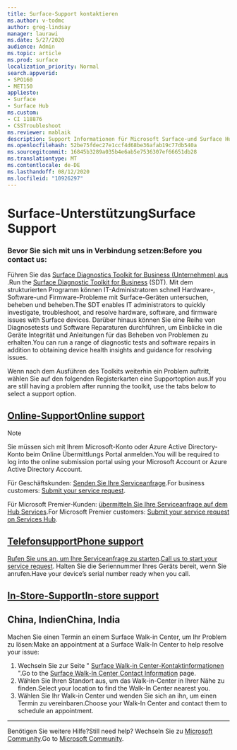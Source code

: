 ```yaml
---
title: Surface-Support kontaktieren
ms.author: v-todmc
author: greg-lindsay
manager: laurawi
ms.date: 5/27/2020
audience: Admin
ms.topic: article
ms.prod: surface
localization_priority: Normal
search.appverid:
- SPO160
- MET150
appliesto:
- Surface
- Surface Hub
ms.custom:
- CI 118876
- CSSTroubleshoot
ms.reviewer: mablaik
description: Support Informationen für Microsoft Surface-und Surface Hub-Produkte.
ms.openlocfilehash: 52be75fdec27e1ccf4d68be36afab19c77db540a
ms.sourcegitcommit: 16845b3289a035b4e6ab5e7536307ef66651db28
ms.translationtype: MT
ms.contentlocale: de-DE
ms.lasthandoff: 08/12/2020
ms.locfileid: "10926297"
---
```

# <span data-ttu-id="387ee-103">Surface-Unterstützung</span><span class="sxs-lookup"><span data-stu-id="387ee-103">Surface Support</span></span>

### <span data-ttu-id="387ee-104">Bevor Sie sich mit uns in Verbindung setzen:</span><span class="sxs-lookup"><span data-stu-id="387ee-104">Before you contact us:</span></span>  

<span data-ttu-id="387ee-105">Führen Sie das [Surface Diagnostics Toolkit for Business (Unternehmen) aus](https://docs.microsoft.com/surface/surface-diagnostic-toolkit-business) .</span><span class="sxs-lookup"><span data-stu-id="387ee-105">Run the [Surface Diagnostic Toolkit for Business](https://docs.microsoft.com/surface/surface-diagnostic-toolkit-business) (SDT).</span></span> <span data-ttu-id="387ee-106">Mit dem strukturierten Programm können IT-Administratoren schnell Hardware-, Software-und Firmware-Probleme mit Surface-Geräten untersuchen, beheben und beheben.</span><span class="sxs-lookup"><span data-stu-id="387ee-106">The SDT enables IT administrators to quickly investigate, troubleshoot, and resolve hardware, software, and firmware issues with Surface devices.</span></span> <span data-ttu-id="387ee-107">Darüber hinaus können Sie eine Reihe von Diagnosetests und Software Reparaturen durchführen, um Einblicke in die Geräte Integrität und Anleitungen für das Beheben von Problemen zu erhalten.</span><span class="sxs-lookup"><span data-stu-id="387ee-107">You can run a range of diagnostic tests and software repairs in addition to obtaining device health insights and guidance for resolving issues.</span></span> 

<span data-ttu-id="387ee-108">Wenn nach dem Ausführen des Toolkits weiterhin ein Problem auftritt, wählen Sie auf den folgenden Registerkarten eine Supportoption aus.</span><span class="sxs-lookup"><span data-stu-id="387ee-108">If you are still having a problem after running the toolkit, use the tabs below to select a support option.</span></span>

## [<span data-ttu-id="387ee-109">Online-Support</span><span class="sxs-lookup"><span data-stu-id="387ee-109">Online support</span></span>](#tab/online)

> [!NOTE]
> <span data-ttu-id="387ee-110">Sie müssen sich mit Ihrem Microsoft-Konto oder Azure Active Directory-Konto beim Online Übermittlungs Portal anmelden.</span><span class="sxs-lookup"><span data-stu-id="387ee-110">You will be required to log into the online submission portal using your Microsoft Account or Azure Active Directory Account.</span></span>  

<span data-ttu-id="387ee-111">Für Geschäftskunden: [Senden Sie Ihre Serviceanfrage](https://support.microsoft.com/supportforbusiness/productselection?sapid=d383b26c-f150-6220-8f1b-e8aa325d9727).</span><span class="sxs-lookup"><span data-stu-id="387ee-111">For business customers: [Submit your service request](https://support.microsoft.com/supportforbusiness/productselection?sapid=d383b26c-f150-6220-8f1b-e8aa325d9727).</span></span> 

<span data-ttu-id="387ee-112">Für Microsoft Premier-Kunden: [übermitteln Sie Ihre Serviceanfrage auf dem Hub Services](https://serviceshub.microsoft.com/support/contactsupport).</span><span class="sxs-lookup"><span data-stu-id="387ee-112">For Microsoft Premier customers: [Submit your service request on Services Hub](https://serviceshub.microsoft.com/support/contactsupport).</span></span> 

 
## [<span data-ttu-id="387ee-113">Telefonsupport</span><span class="sxs-lookup"><span data-stu-id="387ee-113">Phone support</span></span>](#tab/phone)

<span data-ttu-id="387ee-114">[Rufen Sie uns an, um Ihre Serviceanfrage zu starten](https://support.microsoft.com/help/4051701/global-customer-service-phone-numbers).</span><span class="sxs-lookup"><span data-stu-id="387ee-114">[Call us to start your service request](https://support.microsoft.com/help/4051701/global-customer-service-phone-numbers).</span></span> <span data-ttu-id="387ee-115">Halten Sie die Seriennummer Ihres Geräts bereit, wenn Sie anrufen.</span><span class="sxs-lookup"><span data-stu-id="387ee-115">Have your device’s serial number ready when you call.</span></span> 

## [<span data-ttu-id="387ee-116">In-Store-Support</span><span class="sxs-lookup"><span data-stu-id="387ee-116">In-store support</span></span>](#tab/instore)

## <span data-ttu-id="387ee-117">China, Indien</span><span class="sxs-lookup"><span data-stu-id="387ee-117">China, India</span></span>

<span data-ttu-id="387ee-118">Machen Sie einen Termin an einem Surface Walk-in Center, um Ihr Problem zu lösen:</span><span class="sxs-lookup"><span data-stu-id="387ee-118">Make an appointment at a Surface Walk-In Center to help resolve your issue:</span></span>

1. <span data-ttu-id="387ee-119">Wechseln Sie zur Seite " [Surface Walk-in Center-Kontaktinformationen](https://support.microsoft.com/help/4498593/find-surface-walk-in-center-contact-information) ".</span><span class="sxs-lookup"><span data-stu-id="387ee-119">Go to the [Surface Walk-In Center Contact Information](https://support.microsoft.com/help/4498593/find-surface-walk-in-center-contact-information) page.</span></span> 
2. <span data-ttu-id="387ee-120">Wählen Sie Ihren Standort aus, um das Walk-in-Center in Ihrer Nähe zu finden.</span><span class="sxs-lookup"><span data-stu-id="387ee-120">Select your location to find the Walk-In Center nearest you.</span></span>  
3. <span data-ttu-id="387ee-121">Wählen Sie Ihr Walk-in Center und wenden Sie sich an ihn, um einen Termin zu vereinbaren.</span><span class="sxs-lookup"><span data-stu-id="387ee-121">Choose your Walk-In Center and contact them to schedule an appointment.</span></span>


---

<span data-ttu-id="387ee-122">Benötigen Sie weitere Hilfe?</span><span class="sxs-lookup"><span data-stu-id="387ee-122">Still need help?</span></span> <span data-ttu-id="387ee-123">Wechseln Sie zu [Microsoft Community](https://answers.microsoft.com/).</span><span class="sxs-lookup"><span data-stu-id="387ee-123">Go to [Microsoft Community](https://answers.microsoft.com/).</span></span>

